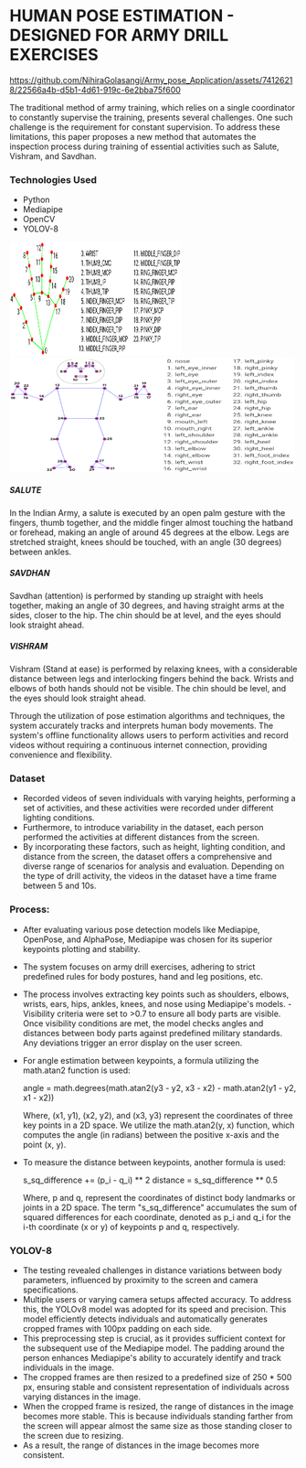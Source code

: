 
# HUMAN POSE ESTIMATION - DESIGNED FOR ARMY DRILL EXERCISES

https://github.com/NihiraGolasangi/Army_pose_Application/assets/74126218/22566a4b-d5b1-4d61-919c-6e2bba75f600


The traditional method of army training, which relies on a single coordinator to constantly supervise the training, presents several challenges. One such challenge is the requirement for constant supervision. To address these limitations, this paper proposes a new method that automates the inspection process during training of essential activities such as Salute, Vishram, and Savdhan.

### Technologies Used

- Python
- Mediapipe
- OpenCV
- YOLOV-8

<img src="Reference for Keypoints/Hand Points.png" width="300" height="200" position="centre">
<img src="Reference for Keypoints/Pose Points.png" width="500" height="200" position="centre">

##### SALUTE

In the Indian Army, a salute is executed by an open palm gesture with the fingers, thumb together, and the middle finger almost touching the hatband or forehead, making an angle of around 45 degrees at the elbow. Legs are stretched straight, knees should be touched, with an angle (30 degrees) between ankles.

##### SAVDHAN

Savdhan (attention) is performed by standing up straight with heels together, making an angle of 30 degrees, and having straight arms at the sides, closer to the hip. The chin should be at level, and the eyes should look straight ahead.

##### VISHRAM
Vishram (Stand at ease) is performed by relaxing knees, with a considerable distance between legs and interlocking fingers behind the back. Wrists and elbows of both hands should not be visible. The chin should be level, and the eyes should look straight ahead.


Through the utilization of pose estimation algorithms and techniques, the system accurately tracks and interprets human body movements. The system's offline functionality allows users to perform activities and record videos without requiring a continuous internet connection, providing convenience and flexibility.

### Dataset
- Recorded videos of seven individuals with varying heights, performing a set of activities, and these activities were recorded under different lighting conditions.
- Furthermore, to introduce variability in the dataset, each person performed the activities at different distances from the screen.
- By incorporating these factors, such as height, lighting condition, and distance from the screen, the dataset offers a comprehensive and diverse range of scenarios for analysis and evaluation. Depending on the type of drill activity, the videos in the dataset have a time frame between 5 and 10s.



### Process:

- After evaluating various pose detection models like Mediapipe, OpenPose, and AlphaPose, Mediapipe was chosen for its superior keypoints plotting and stability.
- The system focuses on army drill exercises, adhering to strict predefined rules for body postures, hand and leg positions, etc.
- The process involves extracting key points such as shoulders, elbows, wrists, ears, hips, ankles, knees, and nose using Mediapipe's models. - Visibility criteria were set to >0.7 to ensure all body parts are visible. Once visibility conditions are met, the model checks angles and distances between body parts against predefined military standards. Any deviations trigger an error display on the user screen.
- For angle estimation between keypoints, a formula utilizing the math.atan2 function is used:

    angle = math.degrees(math.atan2(y3 - y2, x3 - x2) - math.atan2(y1 - y2, x1 - x2)) 

   Where, (x1, y1), (x2, y2), and (x3, y3) represent the coordinates of three key points in a 2D space. We utilize the math.atan2(y, x) function, which computes the angle (in radians) between the positive x-axis and the point (x, y).

- To measure the distance between keypoints, another formula is used:

    s_sq_difference += (p_i - q_i) ** 2
   distance = s_sq_difference ** 0.5 

   Where, p and q, represent the coordinates of distinct body landmarks or joints in a 2D space. The term "s_sq_difference" accumulates the sum of squared differences for each coordinate, denoted as p_i and q_i for the i-th coordinate (x or y) of keypoints p and q, respectively.

### YOLOV-8

- The testing revealed challenges in distance variations between body parameters, influenced by proximity to the screen and camera specifications.
- Multiple users or varying camera setups affected accuracy. To address this, the YOLOv8 model was adopted for its speed and precision. This model efficiently detects individuals and automatically generates cropped frames with 100px padding on each side.
- This preprocessing step is crucial, as it provides sufficient context for the subsequent use of the Mediapipe model. The padding around the person enhances Mediapipe's ability to accurately identify and track individuals in the image.
- The cropped frames are then resized to a predefined size of 250 * 500 px, ensuring stable and consistent representation of individuals across varying distances in the image.
- When the cropped frame is resized, the range of distances in the image becomes more stable. This is because individuals standing farther from the screen will appear almost the same size as those standing closer to the screen due to resizing.
- As a result, the range of distances in the image becomes more consistent.

